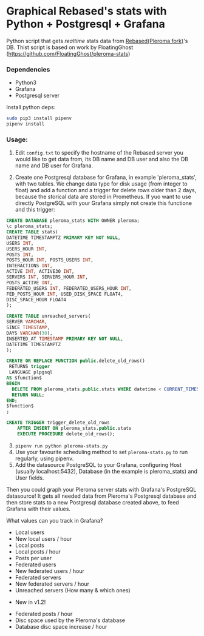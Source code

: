 Graphical Rebased's stats with Python + Postgresql + Grafana
============================================================

Python script that gets *realtime* stats data from [Rebased(Pleroma fork)](https://gitlab.com/soapbox-pub/rebased)'s DB.
Thist  script is based on work by FloatingGhost (https://github.com/FloatingGhost/pleroma-stats)

### Dependencies

-   Python3
-   Grafana
-   Postgresql server 

Install python deps:
```bash
sudo pip3 install pipenv
pipenv install
```

### Usage:

1. Edit `config.txt` to specify the hostname of the Rebased server you would like to get data from, its DB 
   name and DB user and also the DB name and DB user for Grafana.

2. Create one Postgresql database for Grafana, in example 'pleroma_stats', with two tables. We change data type for disk usage (from integer to float) and add a function and a trigger for delete rows older than 2 days, because the storical data are stored in Prometheus. If yuo want to use directly PostgreSQL with your Grafana simply not create this functione and this trigger:

```sql
CREATE DATABASE pleroma_stats WITH OWNER pleroma;
\c pleroma_stats;
CREATE TABLE stats(
DATETIME TIMESTAMPTZ PRIMARY KEY NOT NULL,
USERS INT,
USERS_HOUR INT,
POSTS INT,
POSTS_HOUR INT, POSTS_USERS INT,
INTERACTIONS INT,
ACTIVE INT, ACTIVE30 INT,
SERVERS INT, SERVERS_HOUR INT,
POSTS_ACTIVE INT,
FEDERATED_USERS INT, FEDERATED_USERS_HOUR INT,
FED_POSTS_HOUR INT, USED_DISK_SPACE FLOAT4,
DISC_SPACE_HOUR FLOAT4
);

CREATE TABLE unreached_servers(
SERVER VARCHAR,
SINCE TIMESTAMP,
DAYS VARCHAR(30),
INSERTED_AT TIMESTAMP PRIMARY KEY NOT NULL,
DATETIME TIMESTAMPTZ
);

CREATE OR REPLACE FUNCTION public.delete_old_rows()
 RETURNS trigger
 LANGUAGE plpgsql
AS $function$
BEGIN
  DELETE FROM pleroma_stats.public.stats WHERE datetime < CURRENT_TIMESTAMP - INTERVAL '2 days';
  RETURN NULL;
END;
$function$
;

CREATE TRIGGER trigger_delete_old_rows
    AFTER INSERT ON pleroma_stats.public.stats
    EXECUTE PROCEDURE delete_old_rows();
```

3. `pipenv run python pleroma-stats.py`
4. Use your favourite scheduling method to set `pleroma-stats.py` to run regularly, using pipenv.
5. Add the datasource PostgreSQL to your Grafana, configuring Host (usually localhost:5432), Database (in the example is pleroma_stats) and User fields. 

Then you could graph your Pleroma server stats with Grafana's PostgreSQL datasource!
It gets all needed data from Pleroma's Postgresql database and then store stats to a new Postgresql database created above, to feed Grafana with their values.

What values can you track in Grafana?

- Local users
- New local users / hour
- Local posts
- Local posts / hour
- Posts per user
- Federated users
- New federated users / hour
- Federated servers
- New federated servers / hour
- Unreached servers (How many & which ones)

* New in v1.2!
- Federated posts / hour 
- Disc space used by the Pleroma's database
- Database disc space increase / hour
